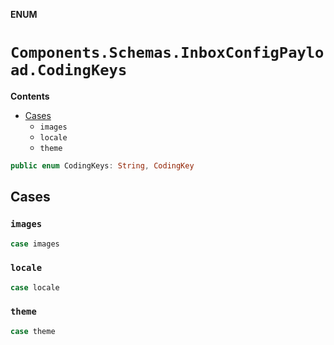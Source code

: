 **ENUM**

# `Components.Schemas.InboxConfigPayload.CodingKeys`

**Contents**

- [Cases](#cases)
  - `images`
  - `locale`
  - `theme`

```swift
public enum CodingKeys: String, CodingKey
```

## Cases
### `images`

```swift
case images
```

### `locale`

```swift
case locale
```

### `theme`

```swift
case theme
```
